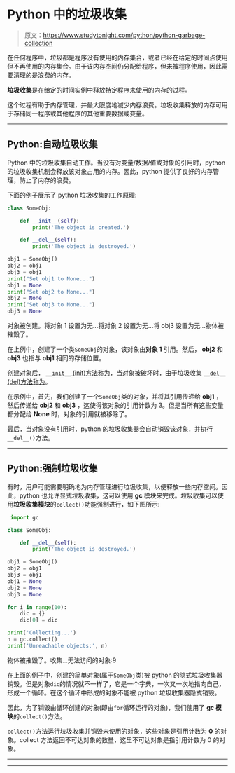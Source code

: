 # Python 中的垃圾收集

> 原文：<https://www.studytonight.com/python/python-garbage-collection>

在任何程序中，垃圾都是程序没有使用的内存集合，或者已经在给定的时间点使用但不再使用的内存集合。由于该内存空间仍分配给程序，但未被程序使用，因此需要清理的是浪费的内存。

**垃圾收集**是在给定的时间实例中释放特定程序未使用的内存的过程。

这个过程有助于内存管理，并最大限度地减少内存浪费。垃圾收集释放的内存可用于存储同一程序或其他程序的其他重要数据或变量。

* * *

## Python:自动垃圾收集

Python 中的垃圾收集自动工作。当没有对变量/数据/值或对象的引用时，python 的垃圾收集机制会释放该对象占用的内存。因此，python 提供了良好的内存管理，防止了内存的浪费。

下面的例子展示了 python 垃圾收集的工作原理:

```py
class SomeObj:

    def __init__(self):
        print('The object is created.')

    def __del__(self):
        print('The object is destroyed.')

obj1 = SomeObj()
obj2 = obj1
obj3 = obj1
print("Set obj1 to None...")
obj1 = None
print("Set obj2 to None...")
obj2 = None
print("Set obj3 to None...")
obj3 = None 
```

对象被创建。将对象 1 设置为无...将对象 2 设置为无...将 obj3 设置为无...物体被摧毁了。

在上例中，创建了一个类`SomeObj`的对象，该对象由**对象 1** 引用。然后， **obj2** 和 **obj3** 也指与 **obj1** 相同的存储位置。

创建对象后， [`__init__` (init)方法称为](constructors-in-python)，当对象被破坏时，由于垃圾收集 [`__del__` (del)方法称为](destructors-in-python)。

在示例中，首先，我们创建了一个`SomeObj`类的对象，并将其引用传递给 **obj1** ，然后传递给 **obj2** 和 **obj3** ，这使得该对象的引用计数为 3。但是当所有这些变量都分配给 **None** 时，对象的引用就被移除了。

最后，当对象没有引用时，python 的垃圾收集器会自动销毁该对象，并执行`__del__()`方法。

* * *

## Python:强制垃圾收集

有时，用户可能需要明确地为内存管理进行垃圾收集，以便释放一些内存空间。因此，python 也允许显式垃圾收集，这可以使用 **gc** 模块来完成。垃圾收集可以使用**垃圾收集模块**的`collect()`功能强制进行，如下图所示:

```py
 import gc

class SomeObj:

    def __del__(self):
        print('The object is destroyed.')

obj1 = SomeObj()
obj2 = obj1
obj3 = obj1
obj1 = None
obj2 = None
obj3 = None

for i in range(10):
    dic = {}
    dic[0] = dic

print('Collecting...')
n = gc.collect()
print('Unreachable objects:', n)
```

物体被摧毁了。收集...无法访问的对象:9

在上面的例子中，创建的简单对象(属于`SomeObj`类)被 python 的隐式垃圾收集器销毁。但是对象`dic`的情况就不一样了，它是一个字典，一次又一次地指向自己，形成一个循环。在这个循环中形成的对象不能被 python 垃圾收集器隐式销毁。

因此，为了销毁由循环创建的对象(即由`for`循环运行的对象)，我们使用了 **gc 模块**的`collect()`方法。

`collect()`方法运行垃圾收集并销毁未使用的对象，这些对象是引用计数为 **0** 的对象。collect 方法返回不可达对象的数量，这里不可达对象是指引用计数为 0 的对象。

* * *

* * *
